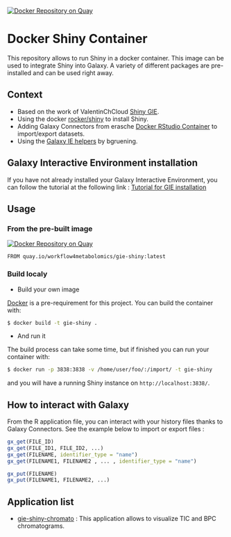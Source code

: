 [![Docker Repository on Quay](https://quay.io/repository/workflow4metabolomics/gie-shiny/status "Docker Repository on Quay")](https://quay.io/repository/workflow4metabolomics/gie-shiny)

# Docker Shiny Container

This repository allows to run Shiny in a docker container. This image can be used to integrate Shiny into Galaxy.
A variety of different packages are pre-installed and can be used right away.


## Context

* Based on the work of ValentinChCloud [Shiny GIE](https://github.com/ValentinChCloud/shiny-GIE).
* Using the docker [rocker/shiny](https://github.com/rocker-org/shiny) to install Shiny.
* Adding Galaxy Connectors from erasche [Docker RStudio Container](https://github.com/erasche/docker-rstudio-notebook) to import/export datasets.
* Using the [Galaxy IE helpers](https://github.com/bgruening/galaxy_ie_helpers) by bgruening.


## Galaxy Interactive Environment installation
 
 If you have not already installed your Galaxy Interactive Environment, you can follow the tutorial at the following link : [Tutorial for GIE installation](https://github.com/RomainDallet/Shiny_GIE_installation)


## Usage

### From the pre-built image

[![Docker Repository on Quay](https://quay.io/repository/workflow4metabolomics/gie-shiny/status "Docker Repository on Quay")](https://quay.io/repository/workflow4metabolomics/gie-shiny)

```
FROM quay.io/workflow4metabolomics/gie-shiny:latest
```


### Build localy 

* Build your own image

 [Docker](https://www.docker.com) is a pre-requirement for this project. You can build the container with:
 ```bash
 $ docker build -t gie-shiny .
 ```

 * And run it
 
 The build process can take some time, but if finished you can run your container with:
 ```bash
 $ docker run -p 3838:3838 -v /home/user/foo/:/import/ -t gie-shiny
 ```
 and you will have a running Shiny instance on ``http://localhost:3838/``.
 
 
 ## How to interact with Galaxy

From the R application file, you can interact with your history files thanks to Galaxy Connectors. See the example below to import or export files :

```R
gx_get(FILE_ID)
gx_get(FILE_ID1, FILE_ID2, ...)
gx_get(FILENAME, identifier_type = "name")
gx_get(FILENAME1, FILENAME2 , ... , identifier_type = "name")

gx_put(FILENAME)
gx_put(FILENAME1, FILENAME2, ...)
```

 
 ## Application list
 
 * [gie-shiny-chromato](https://github.com/workflow4metabolomics/gie-shiny-chromato) : This application allows to visualize TIC and BPC chromatograms. 
